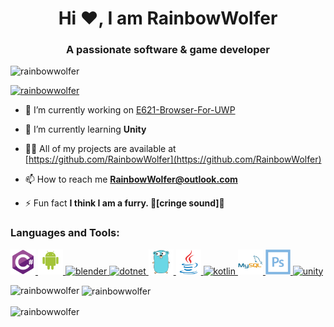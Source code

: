<h1 align="center">Hi ❤️, I am RainbowWolfer</h1>
<h3 align="center">A passionate software & game developer</h3>

<p align="left"> <img src="https://komarev.com/ghpvc/?username=rainbowwolfer&label=Profile%20views&color=0e75b6&style=flat" alt="rainbowwolfer" /> </p>

<p align="left"> <a href="https://github.com/ryo-ma/github-profile-trophy"><img src="https://github-profile-trophy.vercel.app/?username=rainbowwolfer&theme=onedark" alt="rainbowwolfer" /></a> </p>

- 🔭 I’m currently working on [E621-Browser-For-UWP](https://github.com/RainbowWolfer/E621-Browser-For-UWP)

- 🌱 I’m currently learning **Unity**

- 👨‍💻 All of my projects are available at [https://github.com/RainbowWolfer](https://github.com/RainbowWolfer)

- 📫 How to reach me **RainbowWolfer@outlook.com**

- ⚡ Fun fact **I think I am a furry. 🐾[cringe sound]🐾**

<h3 align="left">Languages and Tools:</h3>
<p align="left">
	<a href="https://www.w3schools.com/cs/" target="_blank" rel="noreferrer">
		<img
			src="https://raw.githubusercontent.com/devicons/devicon/master/icons/csharp/csharp-original.svg"
			alt="csharp"
			width="40"
			height="40"
		/>
	</a>
    <a href="https://developer.android.com" target="_blank" rel="noreferrer">
		<img
			src="https://raw.githubusercontent.com/devicons/devicon/master/icons/android/android-original-wordmark.svg"
			alt="android"
			width="40"
			height="40"
		/>
	</a>
	<a href="https://www.blender.org/" target="_blank" rel="noreferrer">
		<img
			src="https://download.blender.org/branding/community/blender_community_badge_white.svg"
			alt="blender"
			width="40"
			height="40"
		/>
	</a>
	<a href="https://dotnet.microsoft.com/" target="_blank" rel="noreferrer">
		<img
			src="https://upload.wikimedia.org/wikipedia/commons/7/7d/Microsoft_.NET_logo.svg"
			alt="dotnet"
			width="40"
			height="40"
		/>
	</a>
	<a href="https://golang.org" target="_blank" rel="noreferrer">
		<img
			src="https://raw.githubusercontent.com/devicons/devicon/master/icons/go/go-original.svg"
			alt="go"
			width="40"
			height="40"
		/>
	</a>
	<a href="https://www.java.com" target="_blank" rel="noreferrer">
		<img
			src="https://raw.githubusercontent.com/devicons/devicon/master/icons/java/java-original.svg"
			alt="java"
			width="40"
			height="40"
		/>
	</a>
	<a href="https://kotlinlang.org" target="_blank" rel="noreferrer">
		<img
			src="https://www.vectorlogo.zone/logos/kotlinlang/kotlinlang-icon.svg"
			alt="kotlin"
			width="40"
			height="40"
		/>
	</a>
	<a href="https://www.mysql.com/" target="_blank" rel="noreferrer">
		<img
			src="https://raw.githubusercontent.com/devicons/devicon/master/icons/mysql/mysql-original-wordmark.svg"
			alt="mysql"
			width="40"
			height="40"
		/>
	</a>
	<a href="https://www.photoshop.com/en" target="_blank" rel="noreferrer">
		<img
			src="https://raw.githubusercontent.com/devicons/devicon/master/icons/photoshop/photoshop-line.svg"
			alt="photoshop"
			width="40"
			height="40"
		/>
	</a>
	<a href="https://unity.com/" target="_blank" rel="noreferrer">
		<img src="https://www.vectorlogo.zone/logos/unity3d/unity3d-icon.svg" alt="unity" width="40" height="40" />
	</a>
</p>


<p><img align="left" src="https://github-readme-stats.vercel.app/api/top-langs?username=rainbowwolfer&theme=onedark&show_icons=true&locale=en&layout=compact" alt="rainbowwolfer" /></p>

<p>&nbsp;<img align="center" src="https://github-readme-stats.vercel.app/api?username=rainbowwolfer&theme=onedark&show_icons=true&locale=en" alt="rainbowwolfer" /></p>

<p><img align="center" src="https://github-readme-streak-stats.herokuapp.com/?user=rainbowwolfer&theme=onedark" alt="rainbowwolfer" /></p>

